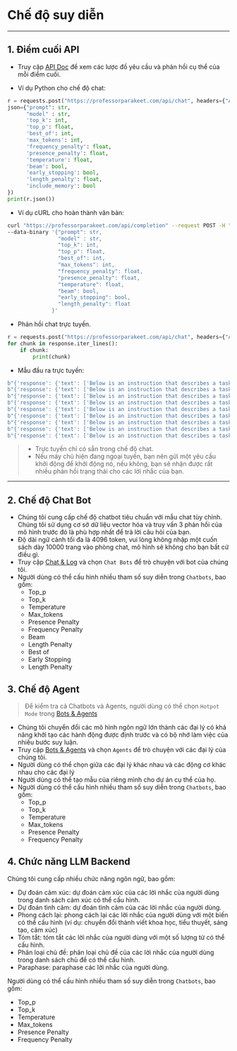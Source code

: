  Chế độ suy diễn
=======================

---

## 1. Điểm cuối API

- Truy cập [API Doc](https://professorparakeet.com/frontend/api/docs) để xem các lược đồ yêu cầu và phản hồi cụ thể của mỗi điểm cuối.

- Ví dụ Python cho chế độ chat:

```python
r = requests.post("https://professorparakeet.com/api/chat", headers={"Authorization": "Bearer str"}, 
json={"prompt": str,
      "model" : str,
      'top_k': int,
      'top_p': float,
      'best_of': int, 
      'max_tokens': int,
      'frequency_penalty': float,
      'presence_penalty': float,
      'temperature': float,
      'beam': bool,
      'early_stopping': bool,
      'length_penalty': float,
      'include_memory': bool
}) 
print(r.json())
```

- Ví dụ cURL cho hoàn thành văn bản:

```bash
curl "https://professorparakeet.com/api/completion" --request POST -H "Authorization: Bearer str" -H 'Content-Type: application/json' \
--data-binary '{"prompt": str, 
                "model" : str,
                "top_k": int,
                "top_p": float,
                "best_of": int,
                "max_tokens": int,
                "frequency_penalty": float,
                "presence_penalty": float,
                "temperature": float,
                "beam": bool,
                "early_stopping": bool,
                "length_penalty": float
              }'
```
- Phản hồi chat trực tuyến.


```python
r = requests.post("https://professorparakeet.com/api/chat", headers={"Authorization": "Bearer str"},  json={"prompt": "What is 1 + 1?", "model" : str, 'stream': True },  stream=True) 
for chunk in response.iter_lines():
    if chunk:
        print(chunk)
```

- Mẫu đầu ra trực tuyến:


```python
b"{'response': {'text': ['Below is an instruction that describes a task. Write a response that appropriately completes the request.\\n\\n\\n### Instruction:\\nwhat is 1 + 1?\\n\\n### Response:\\n\\n1']}, 'delta': '1'}"
b"{'response': {'text': ['Below is an instruction that describes a task. Write a response that appropriately completes the request.\\n\\n\\n### Instruction:\\nwhat is 1 + 1?\\n\\n### Response:\\n\\n1 +']}, 'delta': '1 +'}"
b"{'response': {'text': ['Below is an instruction that describes a task. Write a response that appropriately completes the request.\\n\\n\\n### Instruction:\\nwhat is 1 + 1?\\n\\n### Response:\\n\\n1 + 1']}, 'delta': '1 + 1'}"
b"{'response': {'text': ['Below is an instruction that describes a task. Write a response that appropriately completes the request.\\n\\n\\n### Instruction:\\nwhat is 1 + 1?\\n\\n### Response:\\n\\n1 + 1 is']}, 'delta': '1 + 1 is'}"
b"{'response': {'text': ['Below is an instruction that describes a task. Write a response that appropriately completes the request.\\n\\n\\n### Instruction:\\nwhat is 1 + 1?\\n\\n### Response:\\n\\n1 + 1 is equal']}, 'delta': '1 + 1 is equal'}"
b"{'response': {'text': ['Below is an instruction that describes a task. Write a response that appropriately completes the request.\\n\\n\\n### Instruction:\\nwhat is 1 + 1?\\n\\n### Response:\\n\\n1 + 1 is equal to']}, 'delta': '1 + 1 is equal to'}"
b"{'response': {'text': ['Below is an instruction that describes a task. Write a response that appropriately completes the request.\\n\\n\\n### Instruction:\\nwhat is 1 + 1?\\n\\n### Response:\\n\\n1 + 1 is equal to ']}, 'delta': '1 + 1 is equal to '}"
b"{'response': {'text': ['Below is an instruction that describes a task. Write a response that appropriately completes the request.\\n\\n\\n### Instruction:\\nwhat is 1 + 1?\\n\\n### Response:\\n\\n1 + 1 is equal to 2']}, 'delta': '1 + 1 is equal to 2'}"
b"{'response': {'text': ['Below is an instruction that describes a task. Write a response that appropriately completes the request.\\n\\n\\n### Instruction:\\nwhat is 1 + 1?\\n\\n### Response:\\n\\n1 + 1 is equal to 2.']}, 'delta': '1 + 1 is equal to 2.'}"
```

> - Trực tuyến chỉ có sẵn trong chế độ chat.
> - Nếu máy chủ hiện đang ngoại tuyến, bạn nên gửi một yêu cầu khởi động để khởi động nó, nếu không, bạn sẽ nhận được rất nhiều phản hồi trạng thái cho các lời nhắc của bạn.

---

## 2. Chế độ Chat Bot
- Chúng tôi cung cấp chế độ chatbot tiêu chuẩn với mẫu chat tùy chỉnh. Chúng tôi sử dụng cơ sở dữ liệu vector hóa và truy vấn 3 phản hồi của mô hình trước đó là phù hợp nhất để trả lời câu hỏi của bạn.
- Độ dài ngữ cảnh tối đa là 4096 token, vui lòng không nhập một cuốn sách dày 10000 trang vào phòng chat, mô hình sẽ không cho bạn bất cứ điều gì.
- Truy cập [Chat & Log](https://professorparakeet.com/frontend/hub) và chọn `Chat Bots` để trò chuyện với bot của chúng tôi.
- Người dùng có thể cấu hình nhiều tham số suy diễn trong `Chatbots`, bao gồm:
  - Top_p
  - Top_k
  - Temperature
  - Max_tokens
  - Presence Penalty
  - Frequency Penalty
  - Beam 
  - Length Penalty
  - Best of
  - Early Stopping
  - Length Penalty

## 3. Chế độ Agent

> Để kiểm tra cả Chatbots và Agents, người dùng có thể chọn `Hotpot Mode` trong [Bots & Agents](https://professorparakeet.com/frontend/hub)

- Chúng tôi chuyển đổi các mô hình ngôn ngữ lớn thành các đại lý có khả năng khởi tạo các hành động được định trước và có bộ nhớ làm việc của nhiều bước suy luận.
- Truy cập [Bots & Agents](https://professorparakeet.com/frontend/hub) và chọn `Agents` để trò chuyện với các đại lý của chúng tôi.
- Người dùng có thể chọn giữa các đại lý khác nhau và các động cơ khác nhau cho các đại lý
- Người dùng có thể tạo mẫu của riêng mình cho dự án cụ thể của họ.
- Người dùng có thể cấu hình nhiều tham số suy diễn trong `Chatbots`, bao gồm:
  - Top_p
  - Top_k
  - Temperature
  - Max_tokens
  - Presence Penalty
  - Frequency Penalty
  

## 4. Chức năng LLM Backend

Chúng tôi cung cấp nhiều chức năng ngôn ngữ, bao gồm:
- Dự đoán cảm xúc: dự đoán cảm xúc của các lời nhắc của người dùng trong danh sách cảm xúc có thể cấu hình.
- Dự đoán tình cảm: dự đoán tình cảm của các lời nhắc của người dùng.
- Phong cách lại: phong cách lại các lời nhắc của người dùng với một biến có thể cấu hình (ví dụ: chuyển đổi thành viết khoa học, tiểu thuyết, sáng tạo, cảm xúc)
- Tóm tắt: tóm tắt các lời nhắc của người dùng với một số lượng từ có thể cấu hình.
- Phân loại chủ đề: phân loại chủ đề của các lời nhắc của người dùng trong danh sách chủ đề có thể cấu hình.
- Paraphase: paraphase các lời nhắc của người dùng.

Người dùng có thể cấu hình nhiều tham số suy diễn trong `Chatbots`, bao gồm:
  - Top_p
  - Top_k
  - Temperature
  - Max_tokens
  - Presence Penalty
  - Frequency Penalty